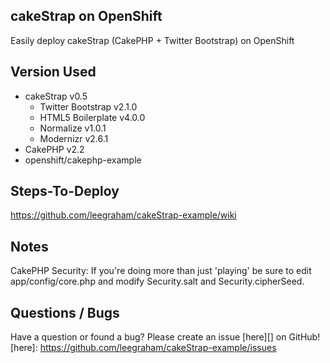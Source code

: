 ## cakeStrap on OpenShift

Easily deploy cakeStrap (CakePHP + Twitter Bootstrap) on OpenShift


## Version Used
 - cakeStrap v0.5
    - Twitter Bootstrap v2.1.0
    - HTML5 Boilerplate v4.0.0
    - Normalize v1.0.1
    - Modernizr v2.6.1
 - CakePHP v2.2
 - openshift/cakephp-example


## Steps-To-Deploy

https://github.com/leegraham/cakeStrap-example/wiki


## Notes

CakePHP Security:
    If you're doing more than just 'playing' be sure to edit app/config/core.php
    and modify Security.salt and Security.cipherSeed.


## Questions / Bugs

Have a question or found a bug? Please create an issue [here][] on GitHub!
[here]: https://github.com/leegraham/cakeStrap-example/issues

